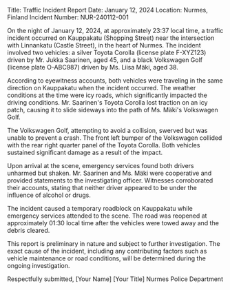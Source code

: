  Title: Traffic Incident Report
Date: January 12, 2024
Location: Nurmes, Finland
Incident Number: NUR-240112-001

On the night of January 12, 2024, at approximately 23:37 local time, a traffic incident occurred on Kauppakatu (Shopping Street) near the intersection with Linnankatu (Castle Street), in the heart of Nurmes. The incident involved two vehicles: a silver Toyota Corolla (license plate F-XYZ123) driven by Mr. Jukka Saarinen, aged 45, and a black Volkswagen Golf (license plate O-ABC987) driven by Ms. Liisa Mäki, aged 38.

According to eyewitness accounts, both vehicles were traveling in the same direction on Kauppakatu when the incident occurred. The weather conditions at the time were icy roads, which significantly impacted the driving conditions. Mr. Saarinen's Toyota Corolla lost traction on an icy patch, causing it to slide sideways into the path of Ms. Mäki's Volkswagen Golf.

The Volkswagen Golf, attempting to avoid a collision, swerved but was unable to prevent a crash. The front left bumper of the Volkswagen collided with the rear right quarter panel of the Toyota Corolla. Both vehicles sustained significant damage as a result of the impact.

Upon arrival at the scene, emergency services found both drivers unharmed but shaken. Mr. Saarinen and Ms. Mäki were cooperative and provided statements to the investigating officer. Witnesses corroborated their accounts, stating that neither driver appeared to be under the influence of alcohol or drugs.

The incident caused a temporary roadblock on Kauppakatu while emergency services attended to the scene. The road was reopened at approximately 01:30 local time after the vehicles were towed away and the debris cleared.

This report is preliminary in nature and subject to further investigation. The exact cause of the incident, including any contributing factors such as vehicle maintenance or road conditions, will be determined during the ongoing investigation.

Respectfully submitted,
[Your Name]
[Your Title]
Nurmes Police Department